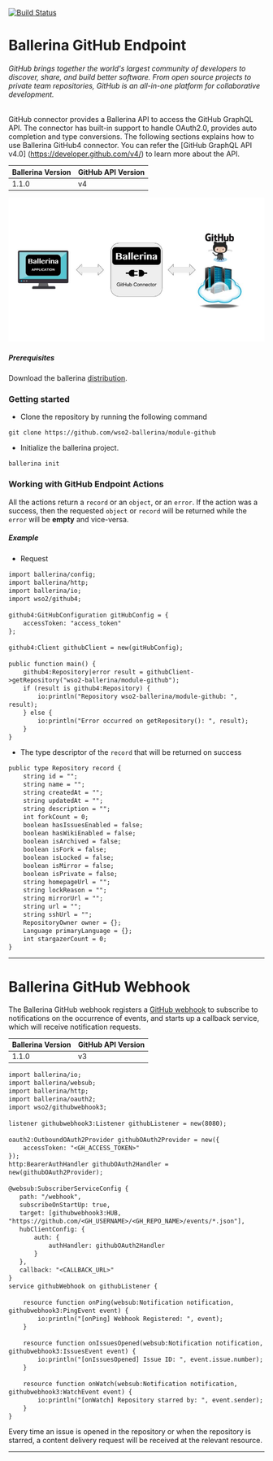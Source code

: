 [![Build Status](https://travis-ci.org/wso2-ballerina/module-github.svg?branch=master)](https://travis-ci.org/wso2-ballerina/module-github)

# Ballerina GitHub Endpoint

###### GitHub brings together the world's largest community of developers to discover, share, and build better software. From open source projects to private team repositories, GitHub is an all-in-one platform for collaborative development.

GitHub connector provides a Ballerina API to access the GitHub GraphQL API. 
The connector has built-in support to handle OAuth2.0, provides auto completion and type conversions. The following 
sections explains how to use Ballerina GitHub4 connector. You can refer the [GitHub GraphQL API v4.0]
(https://developer.github.com/v4/) to learn more about the API. 

| Ballerina Version | GitHub API Version |
|-------------------|--------------------|
| 1.1.0             | v4                 |

![Ballerina GitHub Endpoint Overview](./docs/resources/BallerinaGitHubEndpoint_Overview.jpg)

##### Prerequisites
Download the ballerina [distribution](https://ballerinalang.org/downloads/).

### Getting started

* Clone the repository by running the following command
```shell
git clone https://github.com/wso2-ballerina/module-github
```

* Initialize the ballerina project.
```shell
ballerina init
```

### Working with GitHub Endpoint Actions

All the actions return a `record` or an `object`, or an `error`. If the action was a success, then the requested `object` or `record` will be returned while the `error` will be **empty** and vice-versa.

##### Example
* Request

```ballerina
import ballerina/config;
import ballerina/http;
import ballerina/io;
import wso2/github4;

github4:GitHubConfiguration gitHubConfig = {
    accessToken: "access_token"
};
 
github4:Client githubClient = new(gitHubConfig);

public function main() {
    github4:Repository|error result = githubClient->getRepository("wso2-ballerina/module-github");
    if (result is github4:Repository) {
        io:println("Repository wso2-ballerina/module-github: ", result);
    } else {
        io:println("Error occurred on getRepository(): ", result);
    }
}
```

* The type descriptor of the `record` that will be returned on success
```ballerina
public type Repository record {
    string id = "";
    string name = "";
    string createdAt = "";
    string updatedAt = "";
    string description = "";
    int forkCount = 0;
    boolean hasIssuesEnabled = false;
    boolean hasWikiEnabled = false;
    boolean isArchived = false;
    boolean isFork = false;
    boolean isLocked = false;
    boolean isMirror = false;
    boolean isPrivate = false;
    string homepageUrl = "";
    string lockReason = "";
    string mirrorUrl = "";
    string url = "";
    string sshUrl = "";
    RepositoryOwner owner = {};
    Language primaryLanguage = {};
    int stargazerCount = 0;
}
```

***

# Ballerina GitHub Webhook

The Ballerina GitHub webhook registers a [GitHub webhook](https://developer.github.com/webhooks/) to subscribe to 
notifications on the occurrence of events, and starts up a callback service, which will receive notification requests.

| Ballerina Version | GitHub API Version |
|-------------------|--------------------|
| 1.1.0             | v3                 |

```ballerina
import ballerina/io;
import ballerina/websub;
import ballerina/http;
import ballerina/oauth2;
import wso2/githubwebhook3;

listener githubwebhook3:Listener githubListener = new(8080);

oauth2:OutboundOAuth2Provider githubOAuth2Provider = new({
    accessToken: "<GH_ACCESS_TOKEN>"
});
http:BearerAuthHandler githubOAuth2Handler = new(githubOAuth2Provider);

@websub:SubscriberServiceConfig {
   path: "/webhook",
   subscribeOnStartUp: true,
   target: [githubwebhook3:HUB, "https://github.com/<GH_USERNAME>/<GH_REPO_NAME>/events/*.json"],
   hubClientConfig: {
       auth: {
           authHandler: githubOAuth2Handler
       }
   },
   callback: "<CALLBACK_URL>"
}
service githubWebhook on githubListener {

    resource function onPing(websub:Notification notification, githubwebhook3:PingEvent event) {
        io:println("[onPing] Webhook Registered: ", event);
    }

    resource function onIssuesOpened(websub:Notification notification, githubwebhook3:IssuesEvent event) {
        io:println("[onIssuesOpened] Issue ID: ", event.issue.number);
    }

    resource function onWatch(websub:Notification notification, githubwebhook3:WatchEvent event) {
        io:println("[onWatch] Repository starred by: ", event.sender);
    }
}
```

Every time an issue is opened in the repository or when the repository is starred, a content delivery request 
will be received at the relevant resource.
***
